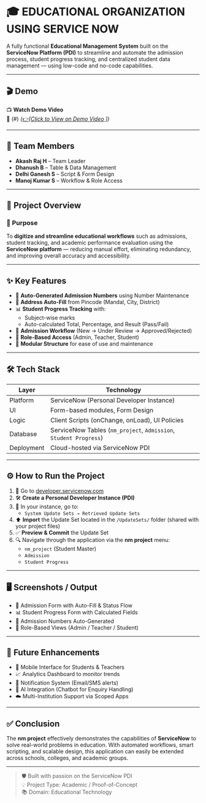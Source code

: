 # 🎓 EDUCATIONAL ORGANIZATION USING SERVICE NOW

A fully functional **Educational Management System** built on the **ServiceNow Platform (PDI)** to streamline and automate the admission process, student progress tracking, and centralized student data management — using low-code and no-code capabilities.

---

## 🎬 Demo

📺 **Watch Demo Video**  
🔗 (#) *([👉[Click to View on Demo Video ]](https://drive.google.com/file/d/1IK-KkvGKIq3eBN5_hscPXYRqqfPmJSlB/view?usp=sharing))*

---

## 👥 Team Members

- **Akash Raj H** – Team Leader  
- **Dhanush B** – Table & Data Management  
- **Delhi Ganesh S** – Script & Form Design  
- **Manoj Kumar S** – Workflow & Role Access

---

## 📌 Project Overview

### 🎯 Purpose

To **digitize and streamline educational workflows** such as admissions, student tracking, and academic performance evaluation using the **ServiceNow platform** — reducing manual effort, eliminating redundancy, and improving overall accuracy and accessibility.

---

## ✨ Key Features

- 🔢 **Auto-Generated Admission Numbers** using Number Maintenance  
- 📍 **Address Auto-Fill** from Pincode (Mandal, City, District)  
- 📊 **Student Progress Tracking** with:
  - Subject-wise marks
  - Auto-calculated Total, Percentage, and Result (Pass/Fail)
- 🔄 **Admission Workflow** (New → Under Review → Approved/Rejected)  
- 🔐 **Role-Based Access** (Admin, Teacher, Student)  
- 🧩 **Modular Structure** for ease of use and maintenance

---

## 🛠️ Tech Stack

| Layer      | Technology                          |
|------------|--------------------------------------|
| Platform   | ServiceNow (Personal Developer Instance) |
| UI         | Form-based modules, Form Design     |
| Logic      | Client Scripts (onChange, onLoad), UI Policies |
| Database   | ServiceNow Tables (`nm_project`, `Admission`, `Student Progress`) |
| Deployment | Cloud-hosted via ServiceNow PDI     |

---

## ⚙️ How to Run the Project

1. 🔗 Go to [developer.servicenow.com](https://developer.servicenow.com)
2. 🛠️ **Create a Personal Developer Instance (PDI)**
3. 📁 In your instance, go to:
   - `System Update Sets → Retrieved Update Sets`
4. ⬆️ **Import** the Update Set located in the `/UpdateSets/` folder (shared with your project files)
5. ✅ **Preview & Commit** the Update Set
6. 🔍 Navigate through the application via the **nm project** menu:
   - `nm_project` (Student Master)
   - `Admission`
   - `Student Progress`

---

## 🖥️ Screenshots / Output

- 🧾 Admission Form with Auto-Fill & Status Flow  
- 📊 Student Progress Form with Calculated Fields  
- 🔢 Admission Numbers Auto-Generated  
- 🔐 Role-Based Views (Admin / Teacher / Student)  


---

## 🔮 Future Enhancements

- 📱 Mobile Interface for Students & Teachers  
- 📈 Analytics Dashboard to monitor trends  
- 📧 Notification System (Email/SMS alerts)  
- 🤖 AI Integration (Chatbot for Enquiry Handling)  
- ☁️ Multi-Institution Support via Scoped Apps

---

## ✅ Conclusion

The **nm project** effectively demonstrates the capabilities of **ServiceNow** to solve real-world problems in education. With automated workflows, smart scripting, and scalable design, this application can easily be extended across schools, colleges, and academic groups.

---

> 🛡️ Built with passion on the ServiceNow PDI  
> 💡 Project Type: Academic / Proof-of-Concept  
> 📚 Domain: Educational Technology
